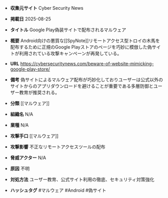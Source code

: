 - **収集元サイト**
Cyber Security News

- **掲載日**
2025-08-25

- **タイトル**
Google Play偽装サイトで配布されるマルウェア

- **概要**
Android向けの悪質な[[SpyNote]]リモートアクセス型トロイの木馬を配布するために正規のGoogle Playストアのページを巧妙に模倣した偽サイトが利用されている攻撃キャンペーンが再発している。

- **URL**
https://cybersecuritynews.com/beware-of-website-mimicking-google-play-store/

- **備考**
偽サイトによるマルウェア配布が巧妙化しておりユーザーは公式以外のサイトからのアプリダウンロードを避けることが重要である多層防御とユーザー教育が推奨される。

- **分類**
[[マルウェア]]

- **組織名**
N/A

- **業種**
N/A

- **攻撃手口**
[[マルウェア]]

- **攻撃影響**
不正なリモートアクセスツールの配布

- **脅威アクター**
N/A

- **原因**
不明

- **対処方法**
ユーザー教育、公式サイト利用の徹底、セキュリティ対策強化

- **ハッシュタグ**
#マルウェア #Android #偽サイト
